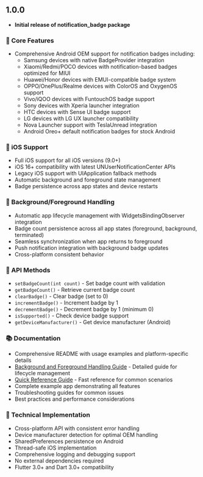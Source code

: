 ## 1.0.0

* **Initial release of notification_badge package**

### 🚀 Core Features
* Comprehensive Android OEM support for notification badges including:
  * Samsung devices with native BadgeProvider integration
  * Xiaomi/Redmi/POCO devices with notification-based badges optimized for MIUI
  * Huawei/Honor devices with EMUI-compatible badge system
  * OPPO/OnePlus/Realme devices with ColorOS and OxygenOS support
  * Vivo/iQOO devices with FuntouchOS badge support
  * Sony devices with Xperia launcher integration
  * HTC devices with Sense UI badge support
  * LG devices with LG UX launcher compatibility
  * Nova Launcher support with TeslaUnread integration
  * Android Oreo+ default notification badges for stock Android

### 🍎 iOS Support
* Full iOS support for all iOS versions (9.0+)
* iOS 16+ compatibility with latest UNUserNotificationCenter APIs
* Legacy iOS support with UIApplication fallback methods
* Automatic background and foreground state management
* Badge persistence across app states and device restarts

### 🔄 Background/Foreground Handling
* Automatic app lifecycle management with WidgetsBindingObserver integration
* Badge count persistence across all app states (foreground, background, terminated)
* Seamless synchronization when app returns to foreground
* Push notification integration with background badge updates
* Cross-platform consistent behavior

### 📱 API Methods
* `setBadgeCount(int count)` - Set badge count with validation
* `getBadgeCount()` - Retrieve current badge count
* `clearBadge()` - Clear badge (set to 0)
* `incrementBadge()` - Increment badge by 1
* `decrementBadge()` - Decrement badge by 1 (minimum 0)
* `isSupported()` - Check device badge support
* `getDeviceManufacturer()` - Get device manufacturer (Android)

### 📚 Documentation
* Comprehensive README with usage examples and platform-specific details
* [Background and Foreground Handling Guide](BACKGROUND_FOREGROUND_GUIDE.md) - Detailed guide for lifecycle management
* [Quick Reference Guide](QUICK_REFERENCE.md) - Fast reference for common scenarios
* Complete example app demonstrating all features
* Troubleshooting guides for common issues
* Best practices and performance considerations

### 🔧 Technical Implementation
* Cross-platform API with consistent error handling
* Device manufacturer detection for optimal OEM handling
* SharedPreferences persistence on Android
* Thread-safe iOS implementation
* Comprehensive logging and debugging support
* No external dependencies required
* Flutter 3.0+ and Dart 3.0+ compatibility